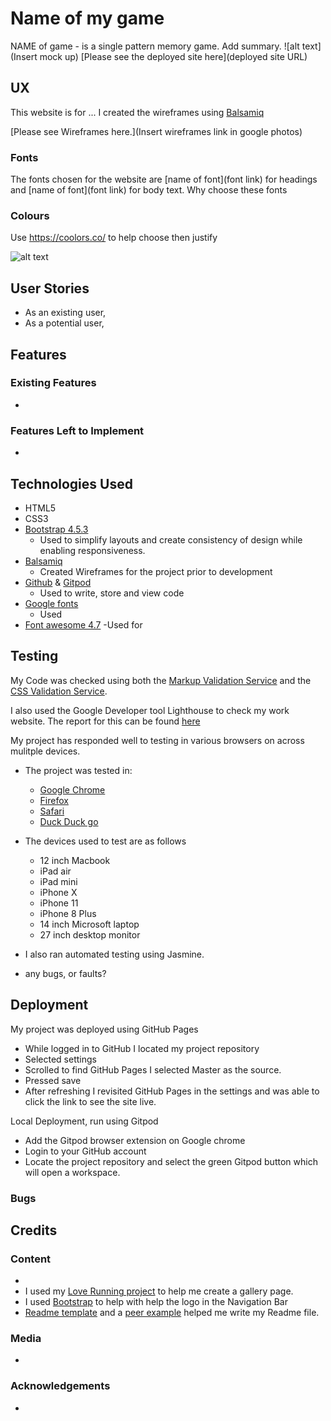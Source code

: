 # Name of my game
NAME of game - is a single pattern memory game. Add summary.
![alt text](Insert mock up)
[Please see the deployed site here](deployed site URL)
## UX
 This website is for ...
I created the wireframes using [Balsamiq](https://balsamiq.com/)

[Please see Wireframes here.](Insert wireframes link in google photos)
### Fonts 
The fonts chosen for the website are [name of font](font link) for headings and [name of font](font link) for body text. Why choose these fonts
### Colours
Use https://coolors.co/ to help choose then justify


![alt text](assets/images/Habiba-music-colourpalette.png "Colours")
## User Stories 
- As an existing user, 
- As a potential user, 

## Features
### Existing Features
- 
### Features Left to Implement
-	
## Technologies Used
- HTML5 
- CSS3
- [Bootstrap 4.5.3](https://getbootstrap.com/)
    - Used to simplify layouts and create consistency of design while enabling responsiveness. 
- [Balsamiq](https://balsamiq.com/)
    - Created Wireframes for the project prior to development
- [Github](https://github.com/) & [Gitpod](https://www.gitpod.io/)
    - Used to write, store and view code
- [Google fonts](https://fonts.google.com/)
    - Used 
- [Font awesome 4.7](https://fontawesome.com/icons?d=gallery)
    -Used for 

## Testing
My Code was checked using both the [Markup Validation Service](https://validator.w3.org/#validate_by_input) and the [CSS Validation Service](https://jigsaw.w3.org/css-validator/). 

I also used the Google Developer tool Lighthouse to check my work website. The report for this can be found [here](https://photos.app.goo.gl/ndL6XfmxqCGEBXij9)

My project has responded well to testing in various browsers on across mulitple devices. 
- The project was tested in:
    - [Google Chrome](https://www.google.com/intl/en_uk/chrome/)
    - [Firefox](https://www.mozilla.org/en-GB/firefox/)
    - [Safari](https://www.apple.com/uk/safari/)
    - [Duck Duck go](https://duckduckgo.com/)

- The devices used to test are as follows
    - 12 inch Macbook
    - iPad air
    - iPad mini 
    - iPhone X 
    - iPhone 11
    - iPhone 8 Plus
    - 14 inch Microsoft laptop
    - 27 inch desktop monitor

- I also ran automated testing using Jasmine.
- any bugs, or faults?

## Deployment

My project was deployed using GitHub Pages
-	While logged in to GitHub I located my project repository 
-	Selected settings
-	Scrolled to find GitHub Pages I selected Master as the source. 
-	Pressed save
-	After refreshing I revisited GitHub Pages in the settings and was able to click the link to see the site live. 

Local Deployment, run using Gitpod
-	Add the Gitpod browser extension on Google chrome
-	Login to your GitHub account
-	Locate the project repository and select the green Gitpod button which will open a workspace. 

### Bugs


## Credits
### Content 
-	
- I used my [Love Running project](https://repl.it/@Marijoke/Love-Running#gallery.html) to help me create a gallery page.
- I used [Bootstrap](https://stackoverflow.com/questions/18474564/bootstrap-3-navbar-with-logo) to help with help the logo in the Navigation Bar
- [Readme template](https://github.com/Code-Institute-Solutions/readme-template/blob/master/README.md#existing-features) and a [peer example](https://github.com/adowlin/project-1-dungeons-dragons/blob/master/README.md) helped me write my Readme file.

### Media
- 
### Acknowledgements
-